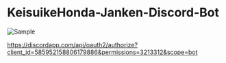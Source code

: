 # KeisuikeHonda-Janken-Discord-Bot
![Sample](https://i.imgur.com/jhR6pc4.png "サンプル")

https://discordapp.com/api/oauth2/authorize?client_id=585952158806179886&permissions=3213312&scope=bot
